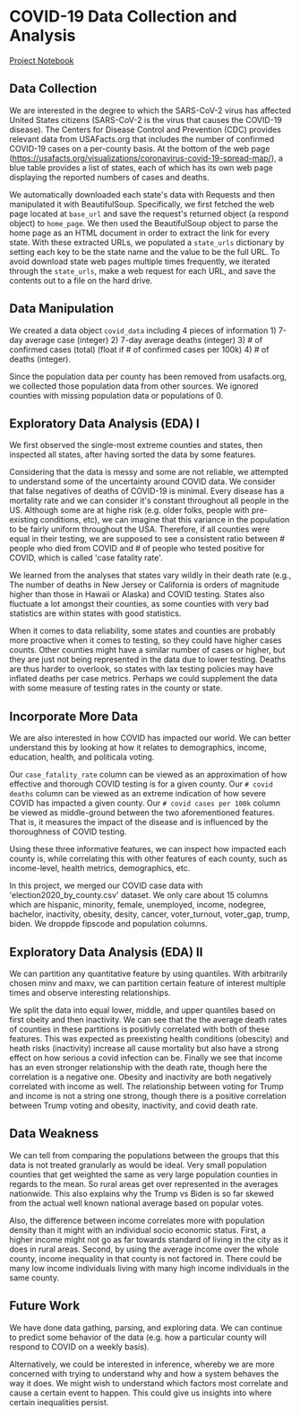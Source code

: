 # COVID-19 Data Collection and Analysis

[Project Notebook](https://nbviewer.org/github/JoKerDii/COVID-19-Data-Collection-and-Analysis/blob/main/project_notebook.ipynb)

## Data Collection

We are interested in the degree to which the SARS-CoV-2 virus has affected United States citizens (SARS-CoV-2 is the virus that causes the COVID-19 disease). The Centers for Disease Control and Prevention (CDC) provides relevant data from USAFacts.org that includes the number of confirmed COVID-19 cases on a per-county basis. At the bottom of the web page (https://usafacts.org/visualizations/coronavirus-covid-19-spread-map/), a blue table provides a list of states, each of which has its own web page displaying the reported numbers of cases and deaths.

We automatically downloaded each state's data with Requests and then manipulated it with BeautifulSoup. Specifically, we first fetched the web page located at `base_url` and save the request's returned object (a respond object) to `home_page`. We then used the BeautifulSoup object to parse the home page as an HTML document in order to extract the link for every state. With these extracted URLs, we populated a `state_urls` dictionary by setting each key to be the state name and the value to be the full URL. To avoid download state web pages multiple times frequently, we iterated through the `state_urls`, make a web request for each URL, and save the contents out to a file on the hard drive.

## Data Manipulation

We created a data object `covid_data` including 4 pieces of information 1) 7-day average case (integer) 2) 7-day average deaths (integer) 3) # of confirmed cases (total) (float if # of confirmed cases per 100k) 4) # of deaths (integer).

Since the population data per county has been removed from usafacts.org, we collected those population data from other sources. We ignored counties with missing population data or populations of 0.

## Exploratory Data Analysis (EDA) I

We first observed the single-most extreme counties and states, then inspected all states, after having sorted the data by some features. 

Considering that the data is messy and some are not reliable, we attempted to understand some of the uncertainty around COVID data. We consider that false negatives of deaths of COVID-19 is minimal. Every disease has a mortality rate and we can consider it's constant throughout all people in the US. Although some are at highe risk (e.g. older folks, people with pre-existing conditions, etc), we can imagine that this variance in the population to be fairly uniform throughout the USA. Therefore, if all counties were equal in their testing, we are supposed to see a consistent ratio between # people who died from COVID and # of people who tested positive for COVID, which is called 'case fatality rate'.

We learned from the analyses that states vary wildly in their death rate (e.g., The number of deaths in New Jersey or California is orders of magnitude higher than those in Hawaii or Alaska) and COVID testing. States also fluctuate a lot amongst their counties, as some counties with very bad statistics are within states with good statistics.

When it comes to data reliability, some states and counties are probably more proactive when it comes to testing, so they could have higher cases counts. Other counties might have a similar number of cases or higher, but they are just not being represented in the data due to lower testing. Deaths are thus harder to overlook, so states with lax testing policies may have inflated deaths per case metrics. Perhaps we could supplement the data with some measure of testing rates in the county or state.

## Incorporate More Data

We are also interested in how COVID has impacted our world. We can better understand this by looking at how it relates to demographics, income, education, health, and politicala voting.

Our `case_fatality_rate` column can be viewed as an approximation of how effective and thorough COVID testing is for a given county. Our `# covid deaths` column can be viewed as an extreme indication of how severe COVID has impacted a given county. Our `# covid cases per 100k` column be viewed as middle-ground between the two aforementioned features. That is, it measures the impact of the disease and is influenced by the thoroughness of COVID testing.

Using these three informative features, we can inspect how impacted each county is, while correlating this with other features of each county, such as income-level, health metrics, demographics, etc.

In this project, we merged our COVID case data with 'election2020_by_county.csv' dataset. We only care about 15 columns which are hispanic, minority, female, unemployed, income, nodegree, bachelor, inactivity, obesity, desity, cancer, voter_turnout, voter_gap, trump, biden. We droppde fipscode and population columns.

## Exploratory Data Analysis (EDA) II

We can partition any quantitative feature by using quantiles. With arbitrarily chosen minv and maxv, we can partition certain feature of interest multiple times and observe interesting relationships.

We split the data into equal lower, middle, and upper quantiles based on first obeity and then inactivity. We can see that the the average death rates of counties in these partitions is positivly correlated with both of these features. This was expected as preexisting health conditions (obescity) and heath risks (inactivity) increase all cause mortality but also have a strong effect on how serious a covid infection can be. Finally we see that income has an even stronger relationship with the death rate, though here the correlation is a negative one. Obesity and inactivity are both negatively correlated with income as well. The relationship between voting for Trump and income is not a string one strong, though there is a positive correlation between Trump voting and obesity, inactivity, and covid death rate.

## Data Weakness

We can tell from comparing the populations between the groups that this data is not treated granularly as would be ideal. Very small population counties that get weighted the same as very large population counties in regards to the mean. So rural areas get over represented in the averages nationwide. This also explains why the Trump vs Biden is so far skewed from the actual well known national average based on popular votes.

Also, the difference between income correlates more with population density than it might with an individual socio economic status. First, a higher income might not go as far towards standard of living in the city as it does in rural areas. Second, by using the average income over the whole county, income inequality in that county is not factored in. There could be many low income individuals living with many high income individuals in the same county.

## Future Work

We have done data gathing, parsing, and exploring data. We can continue to predict some behavior of the data (e.g. how a particular county will respond to COVID on a weekly basis).

Alternatively, we could be interested in inference, whereby we are more concerned with trying to understand why and how a system behaves the way it does. We might wish to understand which factors most correlate and cause a certain event to happen. This could give us insights into where certain inequalities persist.

